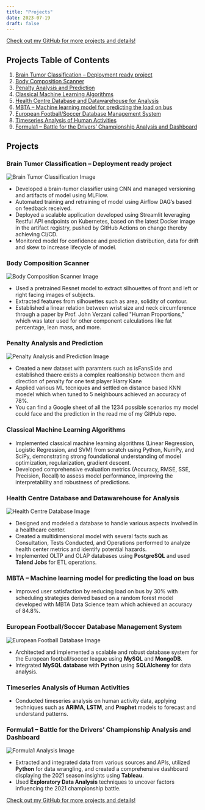 ```yaml
---
title: "Projects"
date: 2023-07-19
draft: false
---
```


[Check out my GitHub for more projects and details!](https://github.com/P101010)


## Projects Table of Contents
1. [Brain Tumor Classification – Deployment ready project](#brain-tumor-classification--deployment-ready-project)
2. [Body Composition Scanner](#body-composition-scanner)
3. [Penalty Analysis and Prediction](#penalty-analysis-and-prediction)
4. [Classical Machine Learning Algorithms](#classical-machine-learning-algorithm)
5. [Health Centre Database and Datawarehouse for Analysis](#health-centre-database-and-datawarehouse-for-analysis)
6. [MBTA – Machine learning model for predicting the load on bus](#mbta--machine-learning-model-for-predicting-the-load-on-bus)
7. [European Football/Soccer Database Management System](#european-footballsoccer-database-management-system)
8. [Timeseries Analysis of Human Activities](#timeseries-analysis-of-human-activities)
9. [Formula1 – Battle for the Drivers’ Championship Analysis and Dashboard](#formula1--battle-for-the-drivers-championship-analysis-and-dashboard)

## Projects

### Brain Tumor Classification – Deployment ready project

![Brain Tumor Classification Image](/images/BTC.png)  
- Developed a brain-tumor classifier using CNN and managed versioning and artifacts of model using MLFlow.
- Automated training and retraining of model using Airflow DAG’s based on feedback received.
- Deployed a scalable application developed using Streamlit leveraging Restful API endpoints on Kubernetes, based on the latest Docker image in the artifact registry, pushed by GitHub Actions on change thereby achieving CI/CD.
- Monitored model for confidence and prediction distribution, data for drift and skew to increase lifecycle of model.

### Body Composition Scanner

![Body Composition Scanner Image](/images/project.png)  
- Used a pretrained Resnet model to extract silhouettes of front and left or right facing images of subjects.
- Extracted features from silhouettes such as area, solidity of contour.
- Established a linear relation between wrist size and neck circumference through a paper by Prof. John Verzani called "Human Proportions," which was later used for other component calculations like fat percentage, lean mass, and more.


### Penalty Analysis and Prediction

![Penalty Analysis and Prediction Image](/images/HK.png)  
 
- Created a new dataset with paramters such as isFansSide and established thaere exists a complex realtionship between them and direction of penalty for one test player Harry Kane
- Applied various ML tecniques and settled on distance based KNN moedel which when tuned to 5 neighbours achieved an accuracy of 78%. 
- You can find a Google sheet of all the 1234 possible scenarios my model could face and the prediction in the read me of my GitHub repo.


### Classical Machine Learning Algorithms

- Implemented classical machine learning algorithms (Linear Regression, Logistic Regression, and SVM) from scratch using Python, NumPy, and SciPy, demonstrating strong foundational understanding of model optimization, regularization, gradient descent.
- Developed comprehensive evaluation metrics (Accuracy, RMSE, SSE, Precision, Recall) to assess model performance, improving the interpretability and robustness of predictions.

### Health Centre Database and Datawarehouse for Analysis

![Health Centre Database Image](/images/DW.png)  
- Designed and modeled a database to handle various aspects involved in a healthcare center.
- Created a multidimensional model with several facts such as Consultation, Tests Conducted, and Operations performed to analyze health center metrics and identify potential hazards.
- Implemented OLTP and OLAP databases using **PostgreSQL** and used **Talend Jobs** for ETL operations.

### MBTA – Machine learning model for predicting the load on bus

- Improved user satisfaction by reducing load on bus by 30% with scheduling strategies derived based on a random forest model developed with MBTA Data Science team which achieved an accuracy of 84.8%.

### European Football/Soccer Database Management System

![European Football Database Image](/images/DMA.png)  
- Architected and implemented a scalable and robust database system for the European football/soccer league using **MySQL** and **MongoDB**.
- Integrated **MySQL database** with **Python** using **SQLAlchemy** for data analysis.

### Timeseries Analysis of Human Activities

- Conducted timeseries analysis on human activity data, applying techniques such as **ARIMA**, **LSTM**, and **Prophet** models to forecast and understand patterns.

### Formula1 – Battle for the Drivers’ Championship Analysis and Dashboard

![Formula1 Analysis Image](/images/Dashboard.png)  
- Extracted and integrated data from various sources and APIs, utilized **Python** for data wrangling, and created a comprehensive dashboard displaying the 2021 season insights using **Tableau**.
- Used **Exploratory Data Analysis** techniques to uncover factors influencing the 2021 championship battle.

[Check out my GitHub for more projects and details!](https://github.com/P101010)
